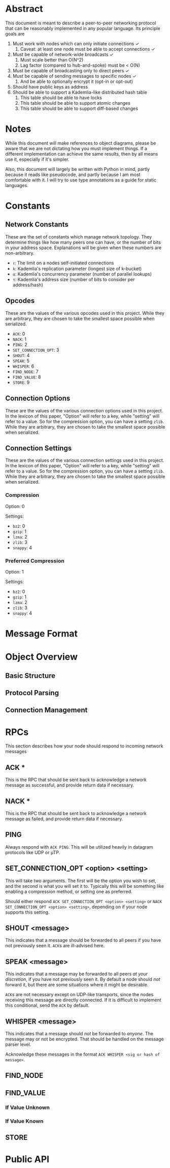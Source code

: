 # Abstract

This document is meant to describe a peer-to-peer networking protocol that can
be reasonably implemented in any popular language. Its principle goals are

1. Must work with nodes which can only initiate connections ✓
    1. Caveat: at least one node must be able to accept connections ✓
2. Must be capable of network-wide broadcasts ✓
    1. Must scale better than O(N^2)
    2. Lag factor (compared to hub-and-spoke) must be < O(N)
3. Must be capable of broadcasting only to direct peers ✓
4. Must be capable of sending messages to specific nodes ✓
    1. And be able to optionally encrypt it (opt-in or opt-out)
5. Should have public keys as address
6. Should be able to support a Kademlia-like distributed hash table
    1. This table should be able to have locks
    2. This table should be able to support atomic changes
    3. This table should be able to support diff-based changes

# Notes

While this document will make references to object diagrams, please be aware
that we are not dictating how you must implement things. If a different
implementation can achieve the same results, then by all means use it,
especially if it's simpler.

Also, this document will largely be written with Python in mind, partly because
it reads like pseudocode, and partly because I am most comfortable with it. I
will try to use type annotations as a guide for static languages.

# Constants

## Network Constants

These are the set of constants which manage network topology. They determine
things like how many peers one can have, or the number of bits in your address
space. Explanations will be given when these numbers are non-arbitrary.

* `ℓ`: The limit on a nodes self-initiated connections
* `k`: Kademlia's replication parameter (longest size of k-bucket)
* `α`: Kademlia's concurrency parameter (number of parallel lookups)
* `τ`: Kademlia's address size (number of bits to consider per address/hash)

## Opcodes

These are the values of the various opcodes used in this project. While they are
arbitrary, they are chosen to take the smallest space possible when serialized.

* `ACK`: 0
* `NACK`: 1
* `PING`: 2
* `SET_CONNECTION_OPT`: 3
* `SHOUT`: 4
* `SPEAK`: 5
* `WHISPER`: 6
* `FIND_NODE`: 7
* `FIND_VALUE`: 8
* `STORE`: 9

## Connection Options

These are the values of the various connection options used in this project. In
the lexicon of this paper, "Option" will refer to a key, while "setting" will
refer to a value. So for the compression option, you can have a setting `zlib`.
While they are arbitrary, they are chosen to take the smallest space possible
when serialized.

## Connection Settings

These are the values of the various connection settings used in this project. In
the lexicon of this paper, "Option" will refer to a key, while "setting" will
refer to a value. So for the compression option, you can have a setting `zlib`.
While they are arbitrary, they are chosen to take the smallest space possible
when serialized.

### Compression

Option: 0

Settings:

* `bz2`: 0
* `gzip`: 1
* `lzma`: 2
* `zlib`: 3
* `snappy`: 4

### Preferred Compression

Option: 1

Settings:

* `bz2`: 0
* `gzip`: 1
* `lzma`: 2
* `zlib`: 3
* `snappy`: 4

# Message Format

# Object Overview

## Basic Structure

## Protocol Parsing

## Connection Management

# RPCs

This section describes how your node should respond to incoming network messages

## ACK *

This is the RPC that should be sent back to acknowledge a network message as
successful, and provide return data if necessary.

## NACK *

This is the RPC that should be sent back to acknowledge a network message as
failed, and provide return data if necessary.

## PING

Always respond with `ACK PING`. This will be utilized heavily in datagram protocols
like UDP or µTP.

## SET_CONNECTION_OPT \<option> \<setting>

This will take two arguments. The first will be the option you wish to set, and
the second is what you will set it to. Typically this will be something like
enabling a compression method, or setting one as preferred.

Should either respond `ACK SET_CONNECTION_OPT <option> <setting>` or
`NACK SET_CONNECTION_OPT <option> <setting>`, depending on if your node supports
this setting.

## SHOUT \<message>

This indicates that a message should be forwarded to all peers if you have not
previously seen it. `ACK`s are ill-advised here.

## SPEAK \<message>

This indicates that a message may be forwarded to all peers *at your
discretion*, if you have not previously seen it. By default a node should *not*
forward it, but there are some situations where it might be desirable.

`ACK`s are not necessary except on UDP-like transports, since the nodes
receiving this message are directly connected. If it is difficult to implement
this conditional, send the `ACK` by default.

## WHISPER \<message>

This indicates that a message should *not* be forwarded to *anyone*. The message
may or not be encrypted. That should be handled on the message parser level.

Acknowledge these messages in the format `ACK WHISPER <sig or hash of message>`.

## FIND_NODE

## FIND_VALUE

### If Value Unknown

### If Value Known

## STORE

# Public API
